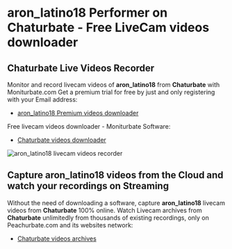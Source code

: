 # aron_latino18 Performer on Chaturbate - Free LiveCam videos downloader

## Chaturbate Live Videos Recorder

Monitor and record livecam videos of **aron_latino18** from **Chaturbate** with Moniturbate.com
Get a premium trial for free by just and only registering with your Email address:
* [aron_latino18 Premium videos downloader](https://moniturbate.com/request-demo-licence-key.html)

Free livecam videos downloader - Moniturbate Software:
* [Chaturbate videos downloader](https://moniturbate.com/moniturbate-download-software.html)

![aron_latino18 livecam videos recorder](https://peachurnet.com/templates/moniturbate-software.png)


## Capture aron_latino18 videos from the Cloud and watch your recordings on Streaming

Without the need of downloading a software, capture **aron_latino18** livecam videos from **Chaturbate** 100% online.
Watch Livecam archives from **Chaturbate** unlimitedly from thousands of existing recordings, only on Peachurbate.com and its websites network:
* [Chaturbate videos archives](https://peachurnet.com/)